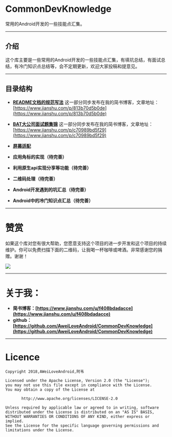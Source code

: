# CommonDevKnowledge

常用的Android开发的一些技能点汇集。

----

## 介绍
这个库主要是一些常用的Android开发的一些技能点汇集，有填坑总结，有面试总结，有冷门知识点总结等，会不定期更新，欢迎大家投稿和提意见。

----

## 目录结构

* **[README文档的规范写法](https://github.com/AweiLoveAndroid/CommonDevKnowledge/blob/master/github_README/README%E6%96%87%E6%A1%A3%E7%9A%84%E8%A7%84%E8%8C%83%E5%86%99%E6%B3%95.md)** 
这一部分同步发布在我的简书博客，文章地址：[https://www.jianshu.com/p/813b70d5b0de](https://www.jianshu.com/p/813b70d5b0de)

* **[BAT大公司面试题集锦](https://github.com/AweiLoveAndroid/CommonDevKnowledge/blob/master/interview/summary.html)**
这一部分同步发布在我的简书博客，文章地址：[https://www.jianshu.com/p/c70989bd5f29](https://www.jianshu.com/p/c70989bd5f29)

* **[屏幕适配](https://www.jianshu.com/c/b5d1ce82ee2d)**

* **应用角标的实现（待完善）**

* **利用原生api实现分享等功能（待完善）**

* **二维码处理（待完善）**

* **Android开发遇到的坑汇总（待完善）**

* **Android中的冷门知识点汇总（待完善）**


----

# 赞赏

如果这个库对您有很大帮助，您愿意支持这个项目的进一步开发和这个项目的持续维护。你可以免费扫描下面的二维码，让我喝一杯咖啡或啤酒。非常感谢您的捐赠。谢谢！

![](https://github.com/AweiLoveAndroid/CommonDevKnowledge/blob/master/pic/donation.png?raw=true)

----

# 关于我：

* **简书博客：[https://www.jianshu.com/u/f408bdadacce](https://www.jianshu.com/u/f408bdadacce)**
* **github： [https://github.com/AweiLoveAndroid/CommonDevKnowledge](https://github.com/AweiLoveAndroid/CommonDevKnowledge)**

----

# Licence

```
Copyright 2018,AWeiLoveAndroid,阿韦

Licensed under the Apache License, Version 2.0 (the "License");
you may not use this file except in compliance with the License.
You may obtain a copy of the License at

       http://www.apache.org/licenses/LICENSE-2.0

Unless required by applicable law or agreed to in writing, software
distributed under the License is distributed on an "AS IS" BASIS,
WITHOUT WARRANTIES OR CONDITIONS OF ANY KIND, either express or implied.
See the License for the specific language governing permissions and
limitations under the License.
```

